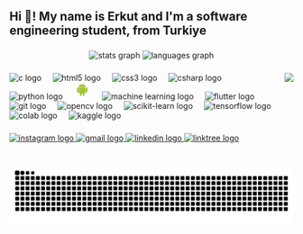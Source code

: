 <h2 align="left">Hi 👋! My name is Erkut and I'm a software engineering student, from Turkiye</h2>

###

<div align="center">
  <img src="https://github-readme-stats.vercel.app/api?username=erkutym1&hide_title=false&hide_rank=false&show_icons=true&include_all_commits=true&count_private=true&disable_animations=false&theme=dracula&locale=en&hide_border=false" height="150" alt="stats graph"  />
  <img src="https://github-readme-stats.vercel.app/api/top-langs?username=erkutym1&locale=en&hide_title=false&layout=compact&card_width=320&langs_count=5&theme=dracula&hide_border=false" height="150" alt="languages graph"  />
</div>

###

<img align="right" height="150" src="https://miro.medium.com/v2/resize:fit:1400/1*VMmvImch6VU5pc2VktY1uw.gif"  />

###

<div align="left">
  <img src="https://cdn.jsdelivr.net/gh/devicons/devicon/icons/c/c-original.svg" height="30" alt="c logo" title="C" />
  <img width="12" />
  <img src="https://cdn.jsdelivr.net/gh/devicons/devicon/icons/html5/html5-original.svg" height="30" alt="html5 logo" title="HTML5" />
  <img width="12" />
  <img src="https://cdn.jsdelivr.net/gh/devicons/devicon/icons/css3/css3-original.svg" height="30" alt="css3 logo" title="CSS3" />
  <img width="12" />
  <img src="https://cdn.jsdelivr.net/gh/devicons/devicon/icons/csharp/csharp-original.svg" height="30" alt="csharp logo" title="C#" />
  <img width="12" />
  <img src="https://cdn.jsdelivr.net/gh/devicons/devicon/icons/python/python-original.svg" height="30" alt="python logo" title="Python" />
  <img width="12" />
  <img src="https://raw.githubusercontent.com/devicons/devicon/master/icons/android/android-original-wordmark.svg" height="30" alt="android logo" title="Android" />
  <img width="12" />
  <img src="https://cdn-icons-png.flaticon.com/512/8637/8637099.png" height="30" alt="machine learning logo" title="Machine Learning" />
  <img width="12" />
  <img src="https://www.vectorlogo.zone/logos/flutterio/flutterio-icon.svg" height="30" alt="flutter logo" title="Flutter" />
  <img width="12" />
  <img src="https://www.vectorlogo.zone/logos/git-scm/git-scm-icon.svg" height="30" alt="git logo" title="Git" />
  <img width="12" />
  <img src="https://www.vectorlogo.zone/logos/opencv/opencv-icon.svg" height="30" alt="opencv logo" title="OpenCV" />
  <img width="12" />
  <img src="https://upload.wikimedia.org/wikipedia/commons/0/05/Scikit_learn_logo_small.svg" height="30" alt="scikit-learn logo" title="Scikit-learn" />
  <img width="12" />
  <img src="https://www.vectorlogo.zone/logos/tensorflow/tensorflow-icon.svg" height="30" alt="tensorflow logo" title="TensorFlow" />
  <img width="12" />
  <img src="https://mikaelahonen.com/img/google-colab.png" height="30" alt="colab logo" title="Google Colab" />
  <img width="12" />
  <img src="https://logowik.com/content/uploads/images/kaggle4255.logowik.com.webp" height="30" alt="kaggle logo" title="Kaggle" />
</div>

###

<div align="left">
  <a href="https://instagram.com/erkutym1" target="_blank">
    <img src="https://img.shields.io/static/v1?message=Instagram&logo=instagram&label=&color=E4405F&logoColor=white&labelColor=&style=for-the-badge" height="35" alt="instagram logo"  />
  </a>
  <a href="mailto:erkutyildirim12@gmail.com" target="_blank">
    <img src="https://img.shields.io/static/v1?message=Gmail&logo=gmail&label=&color=D14836&logoColor=white&labelColor=&style=for-the-badge" height="35" alt="gmail logo"  />
  </a>
  <a href="https://www.linkedin.com/in/erkutyildirim/" target="_blank">
    <img src="https://img.shields.io/static/v1?message=LinkedIn&logo=linkedin&label=&color=0077B5&logoColor=white&labelColor=&style=for-the-badge" height="35" alt="linkedin logo"  />
  </a>
  <a href="https://linktr.ee/erkutym1" target="_blank">
    <img src="https://img.shields.io/static/v1?message=Linktree&logo=linktree&label=&color=0077B5&logoColor=white&labelColor=&style=for-the-badge" height="35" alt="linktree logo"  />
  </a>
</div>

###

<br clear="both">

<img src="https://raw.githubusercontent.com/erkutym1/erkutym1/output/snake.svg" alt="Snake animation" />

###
